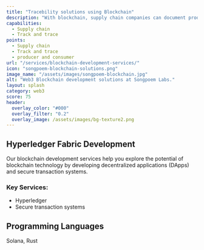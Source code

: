 ```yaml
---
title: "Tracebility solutions using Blockchain"
description: "With blockchain, supply chain companies can document production updates to a single shared ledger, which provides complete data visibility and a single source of truth."
capabilities:
  - Supply chain
  - Track and trace
points:
  - Supply chain
  - Track and trace
  - producer and consumer
url: "/services/blockchain-development-services/"
icon: "songpoem-blockchain-solutions.png"
image_name: "/assets/images/songpoem-blockchain.jpg"
alt: "Web3 Blockchain development solutions at Songpoem Labs."
layout: splash
category: web3
score: 75
header:
  overlay_color: "#000"
  overlay_filter: "0.2"
  overlay_image: /assets/images/bg-texture2.png
---
```

## Hyperledger Fabric Development

Our blockchain development services help you explore the potential of blockchain technology by developing decentralized applications (DApps) and secure transaction systems.

### Key Services:
- Hyperledger
- Secure transaction systems

## Programming Languages
Solana, Rust